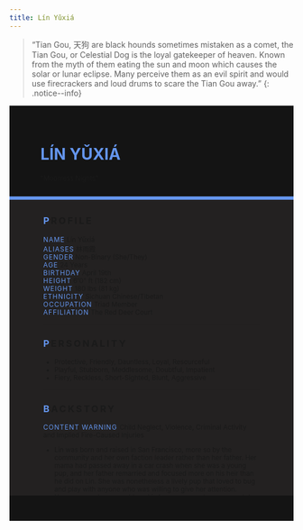 ```yaml
---
title: Lín Yǔxiá
---
```


>  “Tian Gou, 天狗 are black hounds sometimes mistaken as a comet, the Tian Gou, or Celestial Dog is the loyal gatekeeper of heaven. Known from the myth of them eating the sun and moon which causes the solar or lunar eclipse. Many perceive them as an evil spirit and would use firecrackers and loud drums to scare the Tian Gou away.”
{: .notice--info}

<!---------
header names
----------->

<div class="row" style="background-color:#141414; padding-top:30px; padding-left: 55px; padding-right: 55px; padding-bottom: 25px">
    <h1 style="color:#6495ED; text-transform:uppercase">Lín Yǔxiá</h1>
    <small>"Moonless Nights"</small>
</div>
<div style="background-color:#6495ED;padding:3px;"></div>
<div class="row" style="background-color:#232121; padding-top:5px; padding-left: 60px; padding-right: 60px; padding-bottom: 20px; overflow:auto; max-height:500px">

<!---------
profile
----------->

<h3 class="font-weight-bold" style="letter-spacing:3px; text-transform:uppercase">
    <span style="color:#6495ED;">P</span>rofile
</h3>

<small>
<span class="font-weight-bold" style="color:#6495ED;letter-spacing:1px; text-transform:uppercase">Name</span> &#09;&#09;
  Lín Yǔxiá<br>
<span class="font-weight-bold" style="color:#6495ED;letter-spacing:1px; text-transform:uppercase">Aliases</span> &#09;&#09;
  林雨霞<br>
<span class="font-weight-bold" style="color:#6495ED;letter-spacing:1px; text-transform:uppercase">Gender</span> &#09;&#09;
  Non-Binary (She/They)<br>
<span class="font-weight-bold" style="color:#6495ED;letter-spacing:1px; text-transform:uppercase">Age</span> &#09;&#09;
  24 Years<br>
<span class="font-weight-bold" style="color:#6495ED;letter-spacing:1px; text-transform:uppercase">Birthday</span> &#09;&#09;
  April 19th<br>
<span class="font-weight-bold" style="color:#6495ED;letter-spacing:1px; text-transform:uppercase">Height</span> &#09;&#09;
  6'0" ft (182 cm)<br>
<span class="font-weight-bold" style="color:#6495ED;letter-spacing:1px; text-transform:uppercase">Weight</span> &#09;&#09;
  180 lbs (81 kg)<br>
<span class="font-weight-bold" style="color:#6495ED;letter-spacing:1px; text-transform:uppercase">Ethnicity</span> &#09;&#09;
  Sichuan Chinese/Tibetan<br>
<span class="font-weight-bold" style="color:#6495ED;letter-spacing:1px; text-transform:uppercase">Occupation</span> &#09;&#09;
  Triad Member<br>
<span class="font-weight-bold" style="color:#6495ED;letter-spacing:1px; text-transform:uppercase">Affiliation</span> &#09;&#09;
  The Red Deer Court<br>
</small>

<hr class="w-100 my-5" style="border-color:#e6d7c5;opacity:.2;">

<!---------
personality
----------->
<h3 class="font-weight-bold" style="letter-spacing:3px; text-transform:uppercase">
    <span style="color:#6495ED;">P</span>ersonality
</h3>

<small>
<ul>
    <li>Protective, Friendly, Dauntless, Loyal, Resourceful</li>
    <li>Playful, Stubborn, Meddlesome, Doubtful, Impatient</li>
    <li>Fiery, Reckless, Short-Sighted, Blunt, Aggressive</li>
</ul>
</small>

<hr class="w-100 my-5" style="border-color:#e6d7c5;opacity:.2;">

<!---------
backstory
----------->
<h3 class="font-weight-bold" style="letter-spacing:3px; text-transform:uppercase">
    <span style="color:#6495ED;">B</span>ackstory
</h3>

<small>

<p><span class="font-weight-bold" style="color:#6495ED;letter-spacing:1px; text-transform:uppercase">CONTENT WARNING </span>Child Neglect, Violence, Criminal Activity and Implied Fire-Caused Injuries</p>

<ul>
    <li>Lin was born and raised in San Francisco, more so by the community and her own faction leader rather than her father. Her mama had passed away in a car crash when she was a young pup, and her father remarried and focused more on his heir than he did on Lin. She was nonetheless a lively pup that loved to bug and play with anyone who was willing to give her attention.</li>
    <li>However, as she grew older… Lin became more temperamental from clan business. Serving as an underling that would do anything Lady Shufen commands, many who defy the Red Deer Court would often find a growling hound at their doorstep. Lin was willing to do anything to prove her worth to the people around, while still finding solace to those around her that were willing to put up with the fiery hound.</li>
    <li>When the fight with her brother occurred, Lin was later reported missing as few witnesses would claim spotting the Tian Gou running away in the dead of night. Two years later, Lin would be called home by its elders and faction leader. Both to lead the crumbling clan and to serve the faction heir, which Lin reluctantly agreed if not for her adoptive brother's safety.</li>
</ul>
</small>

<hr class="w-100 my-5" style="border-color:#e6d7c5;opacity:.2;">


<!---------
trivia
----------->

<h3 class="font-weight-bold" style="letter-spacing:3px; text-transform:uppercase">
    <span style="color:#6495ED;">A</span>bilities
</h3>

<small>
<ul>
    <li><span class="font-weight-bold" style="color:#6495ED;letter-spacing:1px;">INT:</span> 
        2 [+1]</li>
    <li><span class="font-weight-bold" style="color:#6495ED;letter-spacing:1px;">WIT:</span> 
        2 [+1]</li>
    <li><span class="font-weight-bold" style="color:#6495ED;letter-spacing:1px;">RES:</span> 
        4 [+2]</li>
    <li><span class="font-weight-bold" style="color:#6495ED;letter-spacing:1px;">STR:</span> 
        2 [+1]</li>
    <li><span class="font-weight-bold" style="color:#6495ED;letter-spacing:1px;">DEX:</span> 
        4 [+2]</li>
    <li><span class="font-weight-bold" style="color:#6495ED;letter-spacing:1px;">STA:</span> 
        3 [+1]</li>
    <li><span class="font-weight-bold" style="color:#6495ED;letter-spacing:1px;">CHA:</span> 
        1 [+0]</li>
    <li><span class="font-weight-bold" style="color:#6495ED;letter-spacing:1px;">PRE:</span> 
        3 [+1]</li>
    <li><span class="font-weight-bold" style="color:#6495ED;letter-spacing:1px;">COM:</span> 
        3 [+1]</li>
</ul>

<span class="font-weight-bold" style="color:#6495ED;letter-spacing:1px; text-transform:uppercase">BOONS</span><br> 
<ul>
    <li><span class="font-weight-bold" style="color:#6495ED;letter-spacing:1px;">Soul of the Night.</span> 
        She has sharper senses than the average human. Capable of seeing clearly in the dark as a hunter of the night, and is very sensitive to the sounds around her. She’s most likely to hear you before she would see you, whether it be from your footsteps, heartbeat or breathing.</li>
    <li><span class="font-weight-bold" style="color:#6495ED;letter-spacing:1px;">Dark Hound.</span> 
        Taking the form of the canine self, Yuxia can hide among Sleepers and blend herself in with the crowd when needed. Most will only sense that she is a normal hound unless they have supernatural senses to detect an Awakened.</li>
    <li><span class="font-weight-bold" style="color:#6495ED;letter-spacing:1px;">Tracker's Instinct.</span> 
        Scents and magic are seen as magical auras to Yuxia, each with their own appearance that she can smell, see and identify. Each Awakened and magical signature are unique to their user, thus she can easily identify allies from foes even under disguises and to track down the trails.</li>
</ul>

<span class="font-weight-bold" style="color:#6495ED;letter-spacing:1px; text-transform:uppercase">BANES</span><br> 
<ul>
    <li><span class="font-weight-bold" style="color:#6495ED;letter-spacing:1px;">Scare the Shadows.</span>  
        Yuxia is extremely sensitive to loud noises due to her enhanced senses. She rolls with disadvantage on Composure and needs to meet a DC of 15, upon failure she feels extreme need to stay away from the source. </li>
    <li><span class="font-weight-bold" style="color:#6495ED;letter-spacing:1px;">Faithful Beast.</span> 
        When a rope-like object is tied around Yuxia's neck, she becomes immobilized for 4 turns and pacified indefinitely until the object is taken off. These objects include necklaces, ties, ribbons and collars. </li>
    <li><span class="font-weight-bold" style="color:#6495ED;letter-spacing:1px;">Insatiable Hunger.</span>  
        Yuxia needs magic as a source of sustenance just as much as she needs food and water. She needs to regularly eat magic to stay healthy and as extra flavors. If forcefully starved, Yuxia has disadvantage on all rolls and become physically weakened. </li>
</ul>

<span class="font-weight: bold" style="color:#6495ED;letter-spacing:1px; text-transform:uppercase">PASSIVE</span><br> 
<ul>
    <li><span class="font-weight-bold" style="color:#6495ED;letter-spacing:1px;">Eclipe's Fangs.</span>  
        Yuxia may take a bite out of someone's soul to devour its magical essence. The target's magic will have d2 of their magical damage/effectiveness reduced. However, if Lin were to receive damage after eating, it will be nullified. </li>
</ul>

<span class="font-weight-bold" style="color:#6495ED;letter-spacing:1px; text-transform:uppercase">PRIMARY</span><br> 
<ul>
    <li><span class="font-weight-bold" style="color:#6495ED;letter-spacing:1px;">Sidereal Blaze.</span>  
        Fiery magic that Yuxia controls in various forms. When attacked physically, it releases a 5ft burst of flames to everyone around her including allies dealing d2 damage. With the exception of targets whose bodies are made of non-flammable substances. </li>
    <li><span class="font-weight-bold" style="color:#6495ED;letter-spacing:1px;">Nebula's Maw.</span>  
        Yuxia conjures spiritual energy to form a ghostly hound-like jaw that becomes an extension of her, capable of trapping and injuring its targets. Targets must pass a Strength DC of 12 to break out. Yuxia may control whether it hurts its target or not. </li>
</ul>

<span class="font-weight-bold" style="color:#6495ED;letter-spacing:1px; text-transform:uppercase">SUPPORITVE</span><br> 
<ul>
    <li><span class="font-weight-bold" style="color:#6495ED;letter-spacing:1px;">Guidance of Sirius.</span>  
        Shapeshifting into her werehound form, Yuxia can resist d2 damage from an attack every 2 turns. If the damage is persistent (such as poison or burning), it will continuously be lowered by the same amount and treated as the same attack.
</li>
</ul>
</small>

</div>
<div class="row" style="background-color:#141414; padding-top:20px; padding-left: 30px; padding-right: 30px; padding-bottom: 25px;">
    <div style="text-align: right; font-size: 16px"><a href="https://toyhou.se/11320894.-f2u-unity-v2"><i class="fa-solid fa-barcode"></i
  ></a></div>
</div>

